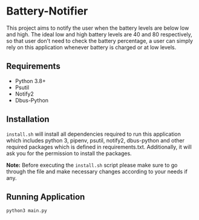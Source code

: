 # Battery-Notifier

This project aims to notify the user when the battery levels are below low and high. The ideal low and high battery
levels are 40 and 80 respectively, so that user don't need to check the battery percentage, a user
can simply rely on this application whenever battery is charged or at low levels.

## Requirements

- Python 3.8+
- Psutil
- Notify2
- Dbus-Python

## Installation

`install.sh` will install all dependencies required to run this application which includes python 3, pipenv, psutil,
notify2, dbus-python and other required packages which is defined in requirements.txt. Additionally, it will ask you for
the permission to install the packages.

**Note:** Before executing the `install.sh` script please make sure to go through the file and make necessary changes
according to your needs if any.

## Running Application

```bash
python3 main.py
```
